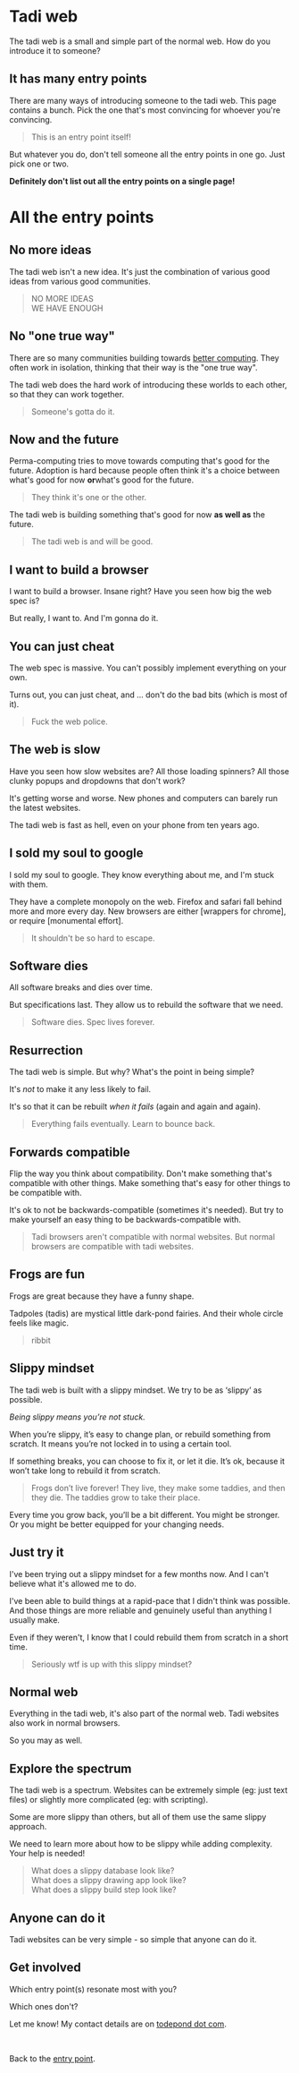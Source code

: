 # Tadi web

The tadi web is a small and simple part of the normal web. How do you introduce it to someone?

## It has many entry points

There are many ways of introducing someone to the tadi web. This page contains a bunch. Pick the one that's most convincing for whoever you're convincing.

> This is an entry point itself!

But whatever you do, don't tell someone all the entry points in one go. Just pick one or two.

**Definitely don't list out all the entry points on a single page!**

# All the entry points

## No more ideas

The tadi web isn't a new idea. It's just the combination of various good ideas from various good communities.

> NO MORE IDEAS<br>
> WE HAVE ENOUGH

## No "one true way"

There are so many communities building towards [better computing](/wikiblogarden/better-computing). They often work in isolation, thinking that their way is the "one true way".

The tadi web does the hard work of introducing these worlds to each other, so that they can work together.

> Someone's gotta do it.

## Now and the future

Perma-computing tries to move towards computing that's good for the future. Adoption is hard because people often think it's a choice between what's good for now **or**what's good for the future.

> They think it's one or the other.

The tadi web is building something that's good for now **as well as** the future.

> The tadi web is and will be good.

## I want to build a browser

I want to build a browser. Insane right? Have you seen how big the web spec is?

But really, I want to. And I'm gonna do it.

## You can just cheat

The web spec is massive. You can't possibly implement everything on your own.

Turns out, you can just cheat, and ... don't do the bad bits (which is most of it).

> Fuck the web police.

## The web is slow

Have you seen how slow websites are? All those loading spinners? All those clunky popups and dropdowns that don't work?

It's getting worse and worse. New phones and computers can barely run the latest websites.

The tadi web is fast as hell, even on your phone from ten years ago.

## I sold my soul to google

I sold my soul to google. They know everything about me, and I'm stuck with them.

They have a complete monopoly on the web. Firefox and safari fall behind more and more every day. New browsers are either [wrappers for chrome], or require [monumental effort].

> It shouldn't be so hard to escape.

## Software dies

All software breaks and dies over time.

But specifications last. They allow us to rebuild the software that we need.

> Software dies. Spec lives forever.

## Resurrection

The tadi web is simple. But why? What's the point in being simple?

It's *not* to make it any less likely to fail.

It's so that it can be rebuilt *when it fails* (again and again and again).

> Everything fails eventually. Learn to bounce back.

## Forwards compatible

Flip the way you think about compatibility. Don't make something that's compatible with other things. Make something that's easy for other things to be compatible with.

It's ok to not be backwards-compatible (sometimes it's needed). But try to make yourself an easy thing to be backwards-compatible with.

> Tadi browsers aren't compatible with normal websites. But normal browsers are compatible with tadi websites.

## Frogs are fun

Frogs are great because they have a funny shape.

Tadpoles (tadis) are mystical little dark-pond fairies. And their whole circle feels like magic.

> ribbit

## Slippy mindset

The tadi web is built with a slippy mindset. We try to be as ‘slippy’ as possible.

*Being slippy means you’re not stuck.*

When you’re slippy, it’s easy to change plan, or rebuild something from scratch. It means you’re not locked in to using a certain tool.

If something breaks, you can choose to fix it, or let it die. It’s ok, because it won’t take long to rebuild it from scratch.

> Frogs don’t live forever! They live, they make some taddies, and then they die. The taddies grow to take their place.

Every time you grow back, you’ll be a bit different. You might be stronger. Or you might be better equipped for your changing needs.

## Just try it

I've been trying out a slippy mindset for a few months now. And I can't believe what it's allowed me to do.

I've been able to build things at a rapid-pace that I didn't think was possible. And those things are more reliable and genuinely useful than anything I usually make.

Even if they weren't, I know that I could rebuild them from scratch in a short time.

> Seriously wtf is up with this slippy mindset?

## Normal web

Everything in the tadi web, it's also part of the normal web. Tadi websites also work in normal browsers.

So you may as well.

## Explore the spectrum

The tadi web is a spectrum. Websites can be extremely simple (eg: just text files) or slightly more complicated (eg: with scripting).

Some are more slippy than others, but all of them use the same slippy approach. 

We need to learn more about how to be slippy while adding complexity. Your help is needed!

> What does a slippy database look like?<br>
> What does a slippy drawing app look like?<br>
> What does a slippy build step look like?

## Anyone can do it

Tadi websites can be very simple - so simple that anyone can do it.

## Get involved

Which entry point(s) resonate most with you?

Which ones don't?

Let me know! My contact details are on [todepond dot com](/).

<br>

Back to the [entry point](/wikiblogarden/tadi-web).


